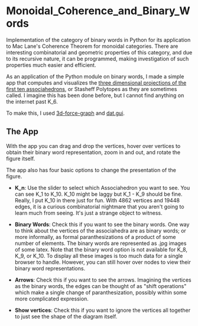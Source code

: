 # Monoidal_Coherence_and_Binary_Words
Implementation of the category of binary words in Python for its application to Mac Lane's Coherence Theorem for monoidal categories. There are interesting combinatorial and geometric properties of this category, and due to its recursive nature, it can be programmed, making investigation of such properties much easier and efficient.

As an application of the Python module on binary words, I made a simple app that computes and visualizes the [three dimensional projections of the first ten associahedrons](https://ltrujello.github.io/Monoidal_Coherence_and_Binary_Words/associahedra_in_3D/), or Stasheff Polytopes as they are sometimes called. I imagine this has been done before, but I cannot find anything on the internet past K_6. 

To make this, I used [3d-force-graph](https://github.com/vasturiano/3d-force-graph) and [dat.gui](https://github.com/dataarts/dat.gui).

## The App
With the app you can drag and drop the vertices, hover over vertices to obtain their binary word representation, zoom in and out, and rotate the figure itself. 

The app also has four basic options to change the presentation of the figure. 
* **K_n**: Use the slider to select which Associahedron you want to see. You can see K_1 to K_10. K_10 might be laggy but K_1 - K_9 should be fine. Really, I put K_10 in there just for fun. With 4862 vertices and 19448 edges, it is a curious combinatorial nightmare that you aren't going to learn much from seeing. It's just a strange object to witness.

* **Binary Words**: Check this if you want to see the binary words. One way to think about the vertices of the associahedra are as binary words; or more informally, as formal paranthesizations of a product of some number of elements. The binary words are represented as .jpg images of some latex. Note that the binary word option is not available for K_8, K_9, or K_10. To display all these images is too much data for a single browser to handle. However, you can still hover over nodes to view their binary word representations.

* **Arrows**: Check this if you want to see the arrows. Imagining the vertices as the binary words, the edges can be thought of as "shift operations" which make a single change of paranthesization, possibly within some more complicated expression. 

* **Show vertices**: Check this if you want to ignore the vertices all together to just see the shape of the diagram itself. 